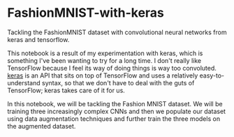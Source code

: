 # FashionMNIST-with-keras
Tackling the FashionMNIST dataset with convolutional neural networks from keras and tensorflow.

This notebook is a result of my experimentation with keras, which is something I've been wanting to try for a long time. I don't really like TensorFlow because I feel its way of doing things is way too convoluted. [keras](https://keras.io) is an API that sits on top of TensorFlow and uses a relatively easy-to-understand syntax, so that we don't have to deal with the guts of TensorFlow; keras takes care of it for us.

In this notebook, we will be tackling the Fashion MNIST dataset. We will be training three increasingly complex CNNs and then we populate our dataset using data augmentation techniques and further train the three models on the augmented dataset.

